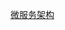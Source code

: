 [微服务架构](https://mp.weixin.qq.com/s?__biz=MzAxODI5ODMwOA==&mid=2666544131&idx=1&sn=6f48829cef702fb2093d65b10fc73fe5&chksm=80dcf8a8b7ab71bee12835516cbd66ddc3b13ce3c62354f6edcd9b38141bfdbfb6b37f435ead&mpshare=1&scene=1&srcid=&pass_ticket=lIzkQ6YMwFOI0vteeGw2pDlwxNHyfTcL8OPIei9H5KWlX4JCGnEyYqRq2hdSNZx8#rd)
